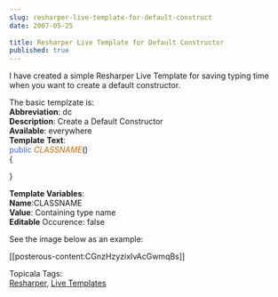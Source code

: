 ```yaml
---
slug: resharper-live-template-for-default-construct
date: 2007-05-25
 
title: Resharper Live Template for Default Constructor
published: true
---
```

I have created a simple Resharper Live Template for saving typing time when you want to create a default constructor.<p />The basic templzate is:<br /><strong>Abbreviation</strong>: dc<br /><strong>Description</strong>: Create a Default Constructor<br /><strong>Available</strong>: everywhere<br /><strong>Template</strong> <strong>Text</strong>:<br /><span style="color: #3366ff;">public</span> <span style="color: #cc6600;">$CLASSNAME$</span>()<br />{<p />}<p /><strong>Template Variables</strong>:<br /><strong>Name</strong>:CLASSNAME<br /><strong>Value</strong>: Containing type name<br /><strong>Editable</strong> Occurence: false<p />See the image below as an example:<p />[[posterous-content:CGnzHzyzixIvAcGwmqBs]]<p />Topicala Tags:<br />[Resharper](http://www.topicala.com/tag/Resharper), [Live Templates](http://www.topicala.com/tag/Live%20Templates)

